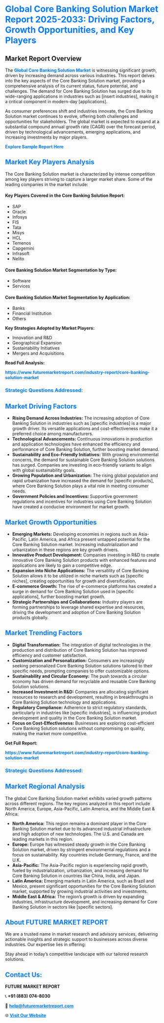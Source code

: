 <h1 style="color: #007BFF;">Global Core Banking Solution Market Report 2025-2033: Driving Factors, Growth Opportunities, and Key Players</h1>

<section id="overview">
<h2>Market Report Overview</h2>
<p>The <a href="https://www.futuremarketreport.com/industry-report/core-banking-solution-market" style="color: #007BFF; text-decoration: none;"><strong>Global Core Banking Solution Market</strong></a> is witnessing significant growth, driven by increasing demand across various industries. This report delves into the key aspects of the Core Banking Solution market, providing a comprehensive analysis of its current status, future potential, and challenges. The demand for Core Banking Solution has surged due to its wide-ranging applications in industries such as [insert industries], making it a critical component in modern-day [applications].</p>
<p>As consumer preferences shift and industries innovate, the Core Banking Solution market continues to evolve, offering both challenges and opportunities for stakeholders. The global market is expected to expand at a substantial compound annual growth rate (CAGR) over the forecast period, driven by technological advancements, emerging applications, and increasing investments by major players.</p>
</section>

<section id="overview">
<p><a href="https://www.futuremarketreport.com/request-sample/reportId=54316" style="color: #007BFF; text-decoration: none;"><strong>Explore Sample Report Here</strong></a></p>
</section>

<section id="key-players">
<h2 style="color: #007BFF;">Market Key Players Analysis</h2>
<p>The Core Banking Solution market is characterized by intense competition among key players striving to capture a larger market share. Some of the leading companies in the market include:</p>
<h4>Key Players Covered in the Core Banking Solution Report:</h4>
<ul><li>SAP</li><li>Oracle</li><li>Infosys</li><li>FIS</li><li>Tata</li><li>Misys</li><li>HCL</li><li>Temenos</li><li>Capgemini</li><li>Infrasoft</li><li>Nelito</li></ul>
<h4>Core Banking Solution Market Segmentation by Type:</h4>
<ul><li>Software</li><li>Services</li></ul>

<h4>Core Banking Solution Market Segmentation by Application:</h4>
<ul><li>Banks</li><li>Financial Institution</li><li>Others</li></ul>
<p><strong>Key Strategies Adopted by Market Players:</strong></p>
<ul>
<li>Innovation and R&D</li>
<li>Geographical Expansion</li>
<li>Sustainability Initiatives</li>
<li>Mergers and Acquisitions</li>
</ul>
</section>

<section>
<p><strong>Read Full Analysis: </strong></p><a href="https://www.futuremarketreport.com/industry-report/core-banking-solution-market" style="color: #007BFF; text-decoration: none;"><strong>https://www.futuremarketreport.com/industry-report/core-banking-solution-market</strong></a>
<h3 style="color: #007BFF;">Strategic Questions Addressed:</h3>
</section>

<section id="driving-factors">
<h2 style="color: #007BFF;">Market Driving Factors</h2>
<ul>
<li><strong>Rising Demand Across Industries:</strong> The increasing adoption of Core Banking Solution in industries such as [specific industries] is a major growth driver. Its versatile applications and cost-effectiveness make it a preferred choice among manufacturers.</li>
<li><strong>Technological Advancements:</strong> Continuous innovations in production and application technologies have enhanced the efficiency and performance of Core Banking Solution, further boosting market demand.</li>
<li><strong>Sustainability and Eco-Friendly Initiatives:</strong> With growing environmental concerns, the demand for sustainable Core Banking Solution solutions has surged. Companies are investing in eco-friendly variants to align with global sustainability goals.</li>
<li><strong>Growing Population and Urbanization:</strong> The rising global population and rapid urbanization have increased the demand for [specific products], where Core Banking Solution plays a vital role in meeting consumer needs.</li>
<li><strong>Government Policies and Incentives:</strong> Supportive government regulations and incentives for industries using Core Banking Solution have created a conducive environment for market growth.</li>
</ul>
</section>

<section id="growth-opportunities">
<h2 style="color: #007BFF;">Market Growth Opportunities</h2>
<ul>
<li><strong>Emerging Markets:</strong> Developing economies in regions such as Asia-Pacific, Latin America, and Africa present untapped potential for the Core Banking Solution market. Increasing industrialization and urbanization in these regions are key growth drivers.</li>
<li><strong>Innovative Product Development:</strong> Companies investing in R&D to create innovative Core Banking Solution products with enhanced features and applications are likely to gain a competitive edge.</li>
<li><strong>Expansion into Niche Applications:</strong> The versatility of Core Banking Solution allows it to be utilized in niche markets such as [specific niches], creating opportunities for growth and diversification.</li>
<li><strong>E-commerce Growth:</strong> The rise of e-commerce platforms has created a surge in demand for Core Banking Solution used in [specific applications], further boosting market growth.</li>
<li><strong>Strategic Partnerships and Collaborations:</strong> Industry players are forming partnerships to leverage shared expertise and resources, driving the development and adoption of Core Banking Solution products globally.</li>
</ul>
</section>

<section id="trending-factors">
<h2 style="color: #007BFF;">Market Trending Factors</h2>
<ul>
<li><strong>Digital Transformation:</strong> The integration of digital technologies in the production and distribution of Core Banking Solution has improved efficiency and customer satisfaction.</li>
<li><strong>Customization and Personalization:</strong> Consumers are increasingly seeking personalized Core Banking Solution solutions tailored to their specific needs, prompting companies to offer customizable options.</li>
<li><strong>Sustainability and Circular Economy:</strong> The push towards a circular economy has driven demand for recyclable and reusable Core Banking Solution solutions.</li>
<li><strong>Increased Investment in R&D:</strong> Companies are allocating significant resources to research and development, resulting in breakthroughs in Core Banking Solution technology and applications.</li>
<li><strong>Regulatory Compliance:</strong> Adherence to strict regulatory standards, particularly in industries like [specific industries], is influencing product development and quality in the Core Banking Solution market.</li>
<li><strong>Focus on Cost-Effectiveness:</strong> Businesses are exploring cost-efficient Core Banking Solution solutions without compromising on quality, making the market more competitive.</li>
</ul>
</section>

<section>
<p><strong>Get Full Report: </strong></p><a href="https://www.futuremarketreport.com/industry-report/core-banking-solution-market" style="color: #007BFF; text-decoration: none;"><strong>https://www.futuremarketreport.com/industry-report/core-banking-solution-market</strong></a>
<h3 style="color: #007BFF;">Strategic Questions Addressed:</h3>
</section>


<section id="regional-analysis">
<h2 style="color: #007BFF;">Market Regional Analysis</h2>
<p>The global Core Banking Solution market exhibits varied growth patterns across different regions. The key regions analyzed in this report include North America, Europe, Asia-Pacific, Latin America, and the Middle East & Africa:</p>
<ul>
<li><strong>North America:</strong> This region remains a dominant player in the Core Banking Solution market due to its advanced industrial infrastructure and high adoption of new technologies. The U.S. and Canada are leading markets in this region.</li>
<li><strong>Europe:</strong> Europe has witnessed steady growth in the Core Banking Solution market, driven by stringent environmental regulations and a focus on sustainability. Key countries include Germany, France, and the U.K.</li>
<li><strong>Asia-Pacific:</strong> The Asia-Pacific region is experiencing rapid growth, fueled by industrialization, urbanization, and increasing demand for Core Banking Solution in countries like China, India, and Japan.</li>
<li><strong>Latin America:</strong> Emerging markets in Latin America, such as Brazil and Mexico, present significant opportunities for the Core Banking Solution market, supported by growing industrial activities and investments.</li>
<li><strong>Middle East & Africa:</strong> The region’s growth is driven by expanding industries, infrastructure development, and increasing demand for Core Banking Solution in sectors like [specific sectors].</li>
</ul>
</section>

<footer>
<h2 style="color: #007BFF;">About FUTURE MARKET REPORT</h2>
<p>We are a trusted name in market research and advisory services, delivering actionable insights and strategic support to businesses across diverse industries. Our expertise lies in offering:</p>

<p>Stay ahead in today’s competitive landscape with our tailored research solutions.</p>

<h2 style="color: #007BFF;">Contact Us:</h2>
<p><strong>FUTURE MARKET REPORT</strong></p>
<p>📞 <strong>+91 (883) 074-8030</strong></p>
<p>📧 <strong><a href="mailto:help@futuremarketreport.com" style="color: #007BFF;">help@futuremarketreport.com</a></strong></p>
<p>🌐 <strong><a href="https://www.futuremarketreport.com/" style="color: #007BFF;">Visit Our Website</a></strong></p>
</footer>
